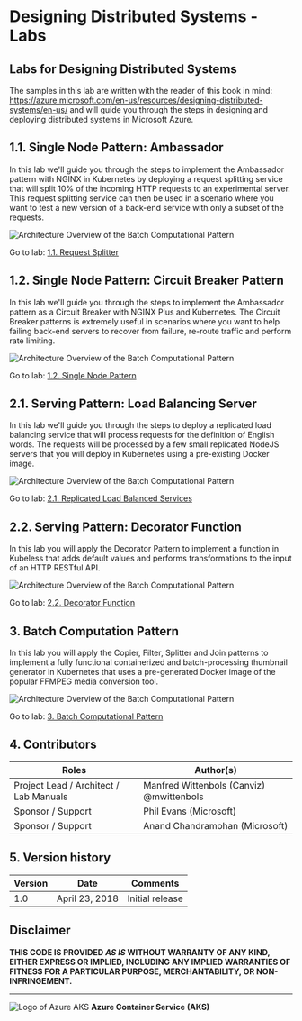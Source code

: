 # Designing Distributed Systems - Labs #
## Labs for Designing Distributed Systems ##

The samples in this lab are written with the reader of this book in mind: https://azure.microsoft.com/en-us/resources/designing-distributed-systems/en-us/ and will guide you through the steps in designing and deploying distributed systems in Microsoft Azure.

## 1.1. Single Node Pattern: Ambassador

In this lab we'll guide you through the steps to implement the Ambassador pattern with NGINX in Kubernetes by deploying a request splitting service that will split 10% of the incoming HTTP requests to an experimental server. This request splitting service can then be used in a scenario where you want to test a new version of a back-end service with only a subset of the requests. 

![Architecture Overview of the Batch Computational Pattern](/1.%20Single%20Node%20Pattern/1.1.%20Request%20Splitter/images/AmbassadorPattern.png)

Go to lab: [1.1. Request Splitter](/1.%20Single%20Node%20Pattern/1.1.%20Request%20Splitter/README.md)

## 1.2. Single Node Pattern: Circuit Breaker Pattern

In this lab we'll guide you through the steps to implement the Ambassador pattern as a Circuit Breaker with NGINX Plus and Kubernetes. The Circuit Breaker patterns is extremely useful in scenarios where you want to help failing back-end servers to recover from failure, re-route traffic and perform rate limiting.

![Architecture Overview of the Batch Computational Pattern](/1.%20Single%20Node%20Pattern/1.2.%20Circuit%20Breaker/images/CircuitBreakerArchitecture.png)

Go to lab: [1.2. Single Node Pattern](/1.%20Single%20Node%20Pattern/1.2.%20Circuit%20Breaker/README.md)

## 2.1. Serving Pattern: Load Balancing Server

In this lab we'll guide you through the steps to deploy a replicated load balancing service that will process requests for the definition of English words. The requests will be processed by a few small replicated NodeJS servers that you will deploy in Kubernetes using a pre-existing Docker image.

![Architecture Overview of the Batch Computational Pattern](/2.%20Serving%20Patterns/2.1.%20Replicated%20Load%20Balanced%20Services/images/LoadBalancer.png)

Go to lab: [2.1. Replicated Load Balanced Services](/2.%20Serving%20Patterns/2.1.%20Replicated%20Load%20Balanced%20Services/README.md)

## 2.2. Serving Pattern: Decorator Function

In this lab you will apply the Decorator Pattern to implement a function in Kubeless that adds default values and performs transformations to the input of an HTTP RESTful API.

![Architecture Overview of the Batch Computational Pattern](/2.%20Serving%20Patterns/2.2.%20Decorator%20Function/images/DecoratorPattern.png)

Go to lab: [2.2. Decorator Function](/2.%20Serving%20Patterns/2.2.%20Decorator%20Function/README.md)

## 3. Batch Computation Pattern

In this lab you will apply the Copier, Filter, Splitter and Join patterns to implement a fully functional containerized and batch-processing thumbnail generator in Kubernetes that uses a pre-generated Docker image of the popular FFMPEG media conversion tool.

![Architecture Overview of the Batch Computational Pattern](/3.%20Batch%20Computational%20Pattern/images/BatchComputation-Containerized.png)

Go to lab: [3. Batch Computational Pattern](/3.%20Batch%20Computational%20Pattern/README.md)

## 4. Contributors ##
| Roles                                    			| Author(s)                                			|
| -------------------------------------------------	| ------------------------------------------------- |
| Project Lead / Architect / Lab Manuals		    | Manfred Wittenbols (Canviz) @mwittenbols          |
| Sponsor / Support                        			| Phil Evans (Microsoft)                            |
| Sponsor / Support                        			| Anand Chandramohan (Microsoft)                    |

## 5. Version history ##

| Version | Date          		| Comments        |
| ------- | ------------------- | --------------- |
| 1.0     | April 23, 2018 	    | Initial release |

## Disclaimer ##
**THIS CODE IS PROVIDED *AS IS* WITHOUT WARRANTY OF ANY KIND, EITHER EXPRESS OR IMPLIED, INCLUDING ANY IMPLIED WARRANTIES OF FITNESS FOR A PARTICULAR PURPOSE, MERCHANTABILITY, OR NON-INFRINGEMENT.**

----------

![Logo of Azure AKS](/1.%20Single%20Node%20Pattern/1.1.%20Request%20Splitter/images/AzureAKS.png)
**Azure Container Service (AKS)** 
